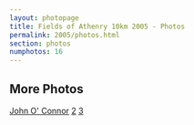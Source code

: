 ```yaml
---
layout: photopage
title: Fields of Athenry 10km 2005 - Photos
permalink: 2005/photos.html
section: photos
numphotos: 16
---
```

## More Photos
[John O' Connor](http://www.athenryac.com/photos/200512-fields-athenry-10km) [2](http://www.athenryac.com/photos/200512-fields-athenry-10km-b) [3](http://www.athenryac.com/photos/200512-fields-athenry-10km-c)
